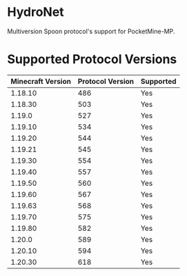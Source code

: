 # HydroNet
Multiversion Spoon protocol's support for PocketMine-MP.

# Supported Protocol Versions
| **Minecraft Version** | **Protocol Version** | **Supported** |
|-----------------------|----------------------|---------------|
| 1.18.10               | 486                  | Yes           |
| 1.18.30               | 503                  | Yes           |
| 1.19.0                | 527                  | Yes           |
| 1.19.10               | 534                  | Yes           |
| 1.19.20               | 544                  | Yes           |
| 1.19.21               | 545                  | Yes           |
| 1.19.30               | 554                  | Yes           |
| 1.19.40               | 557                  | Yes           |
| 1.19.50               | 560                  | Yes           |
| 1.19.60               | 567                  | Yes           |
| 1.19.63               | 568                  | Yes           |
| 1.19.70               | 575                  | Yes           |
| 1.19.80               | 582                  | Yes           |
| 1.20.0                | 589                  | Yes           |
| 1.20.10               | 594                  | Yes           |
| 1.20.30               | 618                  | Yes           |